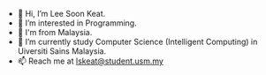 - 👋 Hi, I’m Lee Soon Keat.
- 👀 I’m interested in Programming.
- 🚀 I'm from Malaysia.
- 🌱 I’m currently study Computer Science (Intelligent Computing) in Uiversiti Sains Malaysia.
- 📫 Reach me at lskeat@student.usm.my

<!---
LSKeat/LSKeat is a ✨ special ✨ repository because its `README.md` (this file) appears on your GitHub profile.
You can click the Preview link to take a look at your changes.
--->
